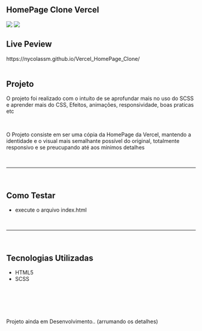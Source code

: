 ## HomePage Clone Vercel

<img src="https://i.imgur.com/hSMpHLK.png">

<img src="https://i.imgur.com/bs1OXwI.png">

<br>
<h2>Live Peview</h2>
https://nycolassm.github.io/Vercel_HomePage_Clone/
<br>
<br>

<h2>Projeto</h2>
<p>O projeto foi realizado com o intuíto de se aprofundar mais no uso do SCSS e aprender mais do CSS, Efeitos, animações, responsividade, boas praticas etc </p>
<br>
<p>O Projeto consiste em ser uma cópia da HomePage da Vercel, mantendo a identidade e o visual mais semalhante possível do original, totalmente responsivo
e se preucupando até aos mínimos detalhes</p>
<br>
<hr>
<br>
<h2>Como Testar</h2>
<ul>
  <li>execute o arquivo index.html</li>
</ul>
<br>
<hr>
<br>
<h2>Tecnologias Utilizadas</h2>
<ul>
  <li>HTML5</li>
  <li>SCSS</li>
</ul>
<br>
<br>
<br>
<br>
<p>Projeto ainda em Desenvolvimento.. (arrumando 
os detalhes)</p>
